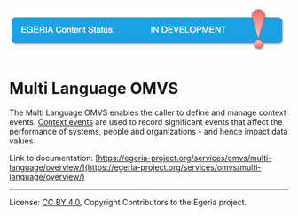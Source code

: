 <!-- SPDX-License-Identifier: CC-BY-4.0 -->
<!-- Copyright Contributors to the Egeria project. -->

![InDev](../../../images/egeria-content-status-in-development.png#pagewidth)

# Multi Language OMVS 

The Multi Language OMVS enables the caller to define and manage context events.
[Context events](https://egeria-project.org/concepts/context-event/) are used to record significant events that affect the performance of systems, people and organizations - and hence impact data values.

Link to documentation: [https://egeria-project.org/services/omvs/multi-language/overview/](https://egeria-project.org/services/omvs/multi-language/overview/)

----
License: [CC BY 4.0](https://creativecommons.org/licenses/by/4.0/),
Copyright Contributors to the Egeria project.